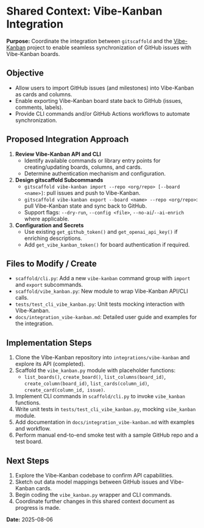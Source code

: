  # Shared Context: Vibe-Kanban Integration

 **Purpose:**
 Coordinate the integration between `gitscaffold` and the [Vibe-Kanban](https://github.com/BloopAI/vibe-kanban) project to enable seamless synchronization of GitHub issues with Vibe-Kanban boards.

 ## Objective
 - Allow users to import GitHub issues (and milestones) into Vibe-Kanban as cards and columns.
 - Enable exporting Vibe-Kanban board state back to GitHub (issues, comments, labels).
 - Provide CLI commands and/or GitHub Actions workflows to automate synchronization.

 ## Proposed Integration Approach
 1. **Review Vibe-Kanban API and CLI**
    - Identify available commands or library entry points for creating/updating boards, columns, and cards.
    - Determine authentication mechanism and configuration.
 2. **Design gitscaffold Subcommands**
    - `gitscaffold vibe-kanban import --repo <org/repo> [--board <name>]`: pull issues and push to Vibe-Kanban.
    - `gitscaffold vibe-kanban export --board <name> --repo <org/repo>`: pull Vibe-Kanban state and sync back to GitHub.
    - Support flags: `--dry-run`, `--config <file>`, `--no-ai`/`--ai-enrich` where applicable.
 3. **Configuration and Secrets**
    - Use existing `get_github_token()` and `get_openai_api_key()` if enriching descriptions.
    - Add `get_vibe_kanban_token()` for board authentication if required.

 ## Files to Modify / Create
 - `scaffold/cli.py`: Add a new `vibe-kanban` command group with `import` and `export` subcommands.
 - `scaffold/vibe_kanban.py`: New module to wrap Vibe-Kanban API/CLI calls.
 - `tests/test_cli_vibe_kanban.py`: Unit tests mocking interaction with Vibe-Kanban.
 - `docs/integration_vibe-kanban.md`: Detailed user guide and examples for the integration.

 ## Implementation Steps
 1. Clone the Vibe-Kanban repository into `integrations/vibe-kanban` and explore its API (completed).
 2. Scaffold the `vibe_kanban.py` module with placeholder functions:
    - `list_boards()`, `create_board()`, `list_columns(board_id)`, `create_column(board_id)`, `list_cards(column_id)`, `create_card(column_id, issue)`.
 3. Implement CLI commands in `scaffold/cli.py` to invoke `vibe_kanban` functions.
 4. Write unit tests in `tests/test_cli_vibe_kanban.py`, mocking `vibe_kanban` module.
 5. Add documentation in `docs/integration_vibe-kanban.md` with examples and workflow.
 6. Perform manual end-to-end smoke test with a sample GitHub repo and a test board.

 ## Next Steps
 1. Explore the Vibe-Kanban codebase to confirm API capabilities.
 2. Sketch out data model mappings between GitHub issues and Vibe-Kanban cards.
 3. Begin coding the `vibe_kanban.py` wrapper and CLI commands.
 4. Coordinate further changes in this shared context document as progress is made.

 **Date:** 2025-08-06